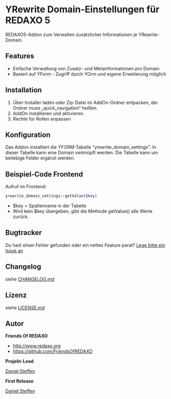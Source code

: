 # YRewrite Domain-Einstellungen für REDAXO 5

REDAXO5-Addon zum Verwalten zusätzlicher Informationen je YRewrite-Domain.

## Features

- Einfache Verwaltung von Zusatz- und Metainformationen pro Domain
- Basiert auf YForm - Zugriff durch YOrm und eigene Erweiterung möglich

## Installation

1. Über Installer laden oder Zip-Datei im AddOn-Ordner entpacken, der Ordner muss „quick_navigation“ heißen.
2. AddOn installieren und aktivieren.
3. Rechte für Rollen anpassen

## Konfiguration

Das Addon installiert die YFORM-Tabelle "yrewrite_domain_settings". In dieser Tabelle kann eine Domain verknüpft werden. Die Tabelle kann um beliebige Felder ergänzt werden.

## Beispiel-Code Frontend
Aufruf im Frontend: 

```php
yrewrite_domain_settings::getValue($key)
```

* $key = Spaltenname in der Tabelle
* Wird kein $key übergeben, gibt die Methode getValue() alle Werte zurück.


## Bugtracker

Du hast einen Fehler gefunden oder ein nettes Feature parat? [Lege bitte ein Issue an](https://github.com/FriendsOfREDAXO/yrewrite_domain_settings/)

## Changelog

siehe [CHANGELOG.md](https://github.com/FriendsOfREDAXO/quick_navigation/blob/master/CHANGELOG.md)

## Lizenz

siehe [LICENSE.md](https://github.com/FriendsOfREDAXO/quick_navigation/blob/master/LICENSE.md)


## Autor

**Friends Of REDAXO**

* http://www.redaxo.org
* https://github.com/FriendsOfREDAXO

**Projekt-Lead**

[Daniel Steffen](https://github.com/novinet-dsteffen)


**First Release**

[Daniel Steffen](https://github.com/novinet-dsteffen)


